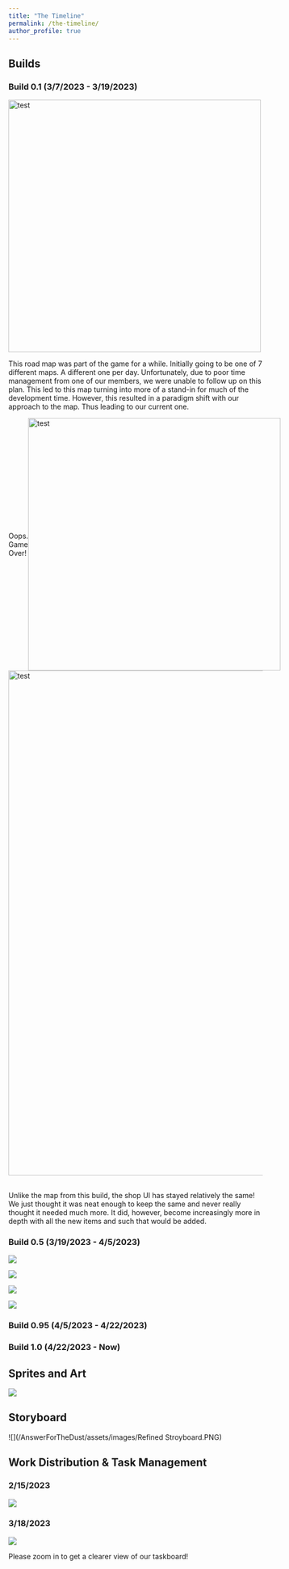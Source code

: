 ```yaml
---
title: "The Timeline"
permalink: /the-timeline/
author_profile: true
---
```


## Builds

### Build 0.1 (3/7/2023 - 3/19/2023)

<div style="display: flex; align-items: center;">
  <img src="/AnswerForTheDust/assets/images/oldgamesample1.png" alt="test" style="width: 500px; height: auto; margin-right: 20px;">
</div>

<p style="flex-grow: 1;">This road map was part of the game for a while. Initially going to be one of 7 different maps. A different one per day. Unfortunately, due to poor time management from one of our members, we were unable to follow up on this plan. This led to this map turning into more of a stand-in for much of the development time. However, this resulted in a paradigm shift with our approach to the map. Thus leading to our current one.</p>

<div style="display: flex; align-items: center;">
  <p style="flex-grow: 1;">Oops. Game Over!</p>
  <img src="/AnswerForTheDust/assets/images/oldgamesample2.png" alt="test" style="width: 500px; height: auto; margin-right: 20px;">
</div>

<div style="display: flex; align-items: center;">
  <img src="/AnswerForTheDust/assets/images/oldupgradeshop.png" alt="test" style="width: 1000px; height: auto; margin-right: 20px;">
 </div>
<br>
<p style="flex-grow: 1;">Unlike the map from this build, the shop UI has stayed relatively the same! We just thought it was neat enough to keep the same and never really thought it needed much more. It did, however, become increasingly more in depth with all the new items and such that would be added.</p>

### Build 0.5 (3/19/2023 - 4/5/2023)

![](/AnswerForTheDust/assets/images/gamesample1.png)

![](/AnswerForTheDust/assets/images/gamesample2.png)

![](/AnswerForTheDust/assets/images/gamesample3.png)

![](/AnswerForTheDust/assets/images/upgradeshop.png)

### Build 0.95 (4/5/2023 - 4/22/2023)

### Build 1.0 (4/22/2023 - Now)

## Sprites and Art

![](/AnswerForTheDust/assets/images/sprites.png)

## Storyboard

![](/AnswerForTheDust/assets/images/Refined Stroyboard.PNG)

## Work Distribution & Task Management

### 2/15/2023

![](/AnswerForTheDust/assets/images/canvas-zombie.png)

### 3/18/2023

![](/AnswerForTheDust/assets/images/tasklist2.png)

Please zoom in to get a clearer view of our taskboard!
